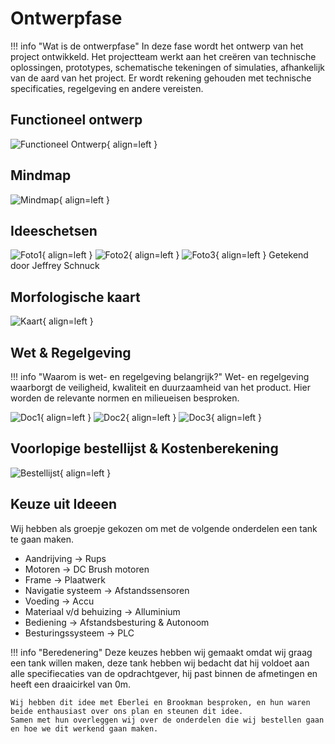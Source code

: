 # Ontwerpfase

!!! info "Wat is de ontwerpfase"
    In deze fase wordt het ontwerp van het project ontwikkeld. Het projectteam werkt aan het creëren van technische oplossingen, prototypes, schematische tekeningen of simulaties, afhankelijk van de aard van het project. Er wordt rekening gehouden met technische specificaties, regelgeving en andere vereisten.

## Functioneel ontwerp
![Functioneel Ontwerp](docs/Jeffrey/Assets/Functioneelontwerp.png){ align=left }

## Mindmap
![Mindmap](docs/Jeffrey/Assets/Mindmap.png){ align=left }

## Ideeschetsen
![Foto1](docs/Jeffrey/Assets/foto%201.jpeg){ align=left }
![Foto2](docs/Jeffrey/Assets/foto%202.jpeg){ align=left }
![Foto3](docs/Jeffrey/Assets/foto%203.jpeg){ align=left }
Getekend door Jeffrey Schnuck

## Morfologische kaart
![Kaart](docs/Jeffrey/Assets/Morfologischekaart.png){ align=left }

## Wet & Regelgeving
!!! info "Waarom is wet- en regelgeving belangrijk?"
    Wet- en regelgeving waarborgt de veiligheid, kwaliteit en duurzaamheid van het product.
    Hier worden de relevante normen en milieueisen besproken.

![Doc1](docs/Jeffrey/Assets/wet-%20en%20regelgeving-0.jpg){ align=left }
![Doc2](docs/Jeffrey/Assets/wet-%20en%20regelgeving-1.jpg){ align=left }
![Doc3](docs/Jeffrey/Assets/wet-%20en%20regelgeving-2.jpg){ align=left }

## Voorlopige bestellijst & Kostenberekening
![Bestellijst](docs/Jeffrey/Assets/Bestellijstvoorlopig.jpg){ align=left }

## Keuze uit Ideeen
Wij hebben als groepje gekozen om met de volgende onderdelen een tank te gaan maken.

- Aandrijving -> Rups
- Motoren -> DC Brush motoren
- Frame -> Plaatwerk
- Navigatie systeem -> Afstandssensoren
- Voeding -> Accu
- Materiaal v/d behuizing -> Alluminium
- Bediening -> Afstandsbesturing & Autonoom
- Besturingssysteem -> PLC

!!! info "Beredenering"
    Deze keuzes hebben wij gemaakt omdat wij graag een tank willen maken, deze tank hebben wij bedacht dat hij voldoet aan alle specifiecaties van de opdrachtgever, hij past binnen de afmetingen en heeft een draaicirkel van 0m.

    Wij hebben dit idee met Eberlei en Brookman besproken, en hun waren beide enthausiast over ons plan en steunen dit idee. 
    Samen met hun overleggen wij over de onderdelen die wij bestellen gaan en hoe we dit werkend gaan maken.